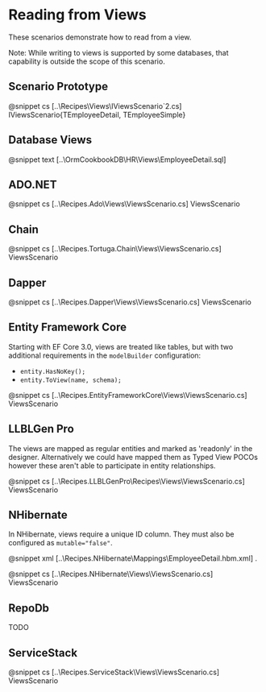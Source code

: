 ﻿# Reading from Views

These scenarios demonstrate how to read from a view. 

Note: While writing to views is supported by some databases, that capability is outside the scope of this scenario.

## Scenario Prototype

@snippet cs [..\Recipes\Views\IViewsScenario`2.cs] IViewsScenario{TEmployeeDetail, TEmployeeSimple}

## Database Views

@snippet text [..\OrmCookbookDB\HR\Views\EmployeeDetail.sql] 

## ADO.NET

@snippet cs [..\Recipes.Ado\Views\ViewsScenario.cs] ViewsScenario

## Chain

@snippet cs [..\Recipes.Tortuga.Chain\Views\ViewsScenario.cs] ViewsScenario


## Dapper

@snippet cs [..\Recipes.Dapper\Views\ViewsScenario.cs] ViewsScenario

## Entity Framework Core

Starting with EF Core 3.0, views are treated like tables, but with two additional requirements in the `modelBuilder` configuration:

* `entity.HasNoKey();`
* `entity.ToView(name, schema);`

@snippet cs [..\Recipes.EntityFrameworkCore\Views\ViewsScenario.cs] ViewsScenario

## LLBLGen Pro 

The views are mapped as regular entities and marked as 'readonly' in the designer. Alternatively we could have mapped them as Typed View
POCOs however these aren't able to participate in entity relationships.

@snippet cs [..\Recipes.LLBLGenPro\Recipes\Views\ViewsScenario.cs] ViewsScenario

## NHibernate

In NHibernate, views require a unique ID column. They must also be configured as `mutable="false"`.

@snippet xml [..\Recipes.NHibernate\Mappings\EmployeeDetail.hbm.xml] .

@snippet cs [..\Recipes.NHibernate\Views\ViewsScenario.cs] ViewsScenario

## RepoDb

TODO

## ServiceStack

@snippet cs [..\Recipes.ServiceStack\Views\ViewsScenario.cs] ViewsScenario
